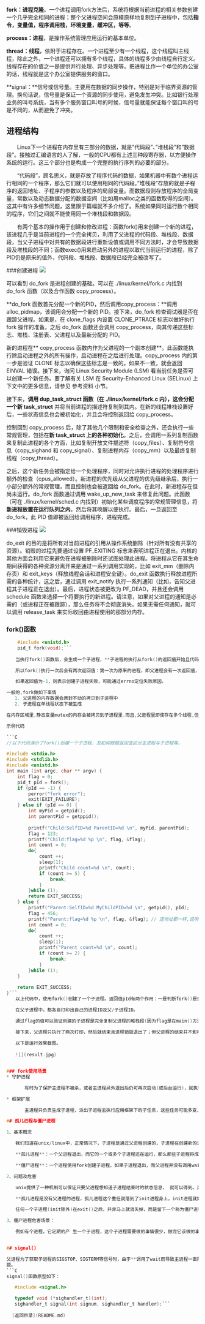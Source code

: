 **fork：进程克隆**。一个进程调用fork方法后，系统将根据当前进程的相关参数创建一个几乎完全相同的进程；整个父进程空间会原模原样地复制到子进程中，包括**指令，变量值，程序调用栈，环境变量，缓冲区，等等**。

**process：进程**，是操作系统管理应用运行的基本单位。

**thread：线程**，依附于进程存在。一个进程至少有一个线程，这个线程叫主线程，除此之外，一个进程还可以拥有多个线程，具体的线程多少由线程自行定义。线程存在的价值之一是提供并行处理、异步处理等。把进程比作一个单位的办公室的话，线程就是这个办公室提供服务的窗口。

**signal：**信号或信号量。主要用在数据的同步操作，特别是对于临界资源的管理。换句话说，信号量是保证一个资源的同步使用，避免发生冲突。比如银行处理业务的叫号系统，当有多个服务窗口叫号的时候，信号量就能保证每个窗口叫的号是不同的，从而避免了冲突。
## 进程结构
　　Linux下一个进程在内存里有三部分的数据，就是”代码段”、”堆栈段”和”数据段”。接触过汇编语言的人了解，一般的CPU都有上述三种段寄存器，以方便操作系统的运行。这三个部分也是构成一个完整的执行序列的必要的部分。

　　“代码段”，顾名思义，就是存放了程序代码的数据，如果机器中有数个进程运行相同的一个程序，那么它们就可以使用相同的代码段。”堆栈段”存放的就是子程序的返回地址、子程序的参数以及程序的局部变量。而数据段则存放程序的全局变量，常数以及动态数据分配的数据空间（比如用malloc之类的函数取得的空间）。这其中有许多细节问题，这里限于篇幅就不多介绍了。系统如果同时运行数个相同的程序，它们之间就不能使用同一个堆栈段和数据段。

　　有两个基本的操作用于创建和修改进程：函数fork()用来创建一个新的进程，该进程几乎是当前进程的一个完全拷贝，利用了父进程的代码段、堆栈段、数据段，当父子进程中对共有的数据段进行重新设值或调用不同方法时，才会导致数据段及堆栈段的不同；函数exec()用来启动另外的进程以取代当前运行的进程，除了PID仍是原来的值外，代码段、堆栈段、数据段已经完全被改写了。 　　

###创建进程
![](figure1.gif)

可以看到 do_fork 是进程创建的基础。可以在 ./linux/kernel/fork.c 内找到 do_fork 函数（以及合作函数 copy_process）。

**do_fork 函数首先分配一个新的PID，然后调用copy_process：**调用 alloc_pidmap，该调用会分配一个新的 PID。接下来，do_fork 检查调试器是否在跟踪父进程。如果是，在 clone_flags 内设置 CLONE_PTRACE 标志以做好执行 fork 操作的准备。之后 do_fork 函数还会调用 copy_process，向其传递这些标志、堆栈、注册表、父进程以及最新分配的 PID。

新的进程在** copy_process 函数内作为父进程的一个副本创建**。此函数能执行除启动进程之外的所有操作，启动进程在之后进行处理。copy_process 内的第一步是验证 CLONE 标志以确保这些标志是一致的。如果不一致，就会返回 EINVAL 错误。接下来，询问 Linux Security Module (LSM) 看当前任务是否可以创建一个新任务。要了解有关 LSM 在 Security-Enhanced Linux (SELinux) 上下文中的更多信息，请参见 参考资料 小节。

接下来，**调用 dup_task_struct 函数（在 ./linux/kernel/fork.c 内），这会分配一个新 task_struct** 并将当前进程的描述符复制到其内。在新的线程堆栈设置好后，一些状态信息也会被初始化，并且会将控制返回给 copy_process。

控制回到 copy_process 后，除了其他几个限制和安全检查之外，还会执行一些常规管理，包括在**新 task_struct 上的各种初始化**。之后，会调用一系列复制函数来复制此进程的各个方面，比如复制开放文件描述符（copy_files）、复制符号信息（copy_sighand 和 copy_signal）、复制进程内存（copy_mm）以及最终复制线程（copy_thread）。

之后，这个新任务会被指定给一个处理程序，同时对允许执行进程的处理程序进行额外的检查（cpus_allowed）。新进程的优先级从父进程的优先级继承后，执行一小部分额外的常规管理，而且控制也会被返回给 do_fork。在此时，新进程存在但尚未运行。do_fork 函数通过调用 wake_up_new_task 来修复此问题。此函数（可在 ./linux/kernel/sched.c 内找到）初始化某些调度程序的常规管理信息，将**新进程放置在运行队列之内**，然后将其唤醒以便执行。最后，一旦返回至 do_fork，此 PID 值即被返回给调用程序，进程完成。

###销毁进程
![](figure2.gif)

do_exit 的目的是将所有对当前进程的引用从操作系统删除（针对所有没有共享的资源）。销毁的过程先要通过设置 PF_EXITING 标志来表明进程正在退出。内核的其他方面会利用它来避免在进程被删除时还试图处理此进程。将进程从它在其生命期间获得的各种资源分离开来是通过一系列调用实现的，比如 exit_mm（删除内存页）和 exit_keys（释放线程会话和进程安全键）。do_exit 函数执行释放进程所需的各种统计，这之后，通过调用 exit_notify 执行一系列通知（比如，告知父进程其子进程正在退出）。最后，进程状态被更改为 PF_DEAD，并且还会调用 schedule 函数来选择一个将要执行的新进程。请注意，如果对父进程的通知是必需的（或进程正在被跟踪），那么任务将不会彻底消失。如果无需任何通知，就可以调用 release_task 来实际收回由进程使用的那部分内存。

### fork()函数

```C
    #include <unistd.h>
    pid_t fork(void);```
    
　　当执行fork()函数后，会生成一个子进程，**子进程的执行从fork()的返回值开始且代码继续往下执行。**

　　所以fork()执行一次后会有两次返回值：第一次为原来的进程，即父进程会有一次返回值，表示新生成的子进程的进程ID；第二次为子进程的起始执行，返回值为0。

　　如果返回值为-1，则表示创建子进程失败，可能通过errno定位失败原因。

一般的,fork做如下事情
   1. 父进程的内存数据会原封不动的拷贝到子进程中
   2. 子进程在单线程状态下被生成

在内存区域里,静态变量mutex的内存会被拷贝到子进程里.而且,父进程里即使存在多个线程,但它们也不会被继承到子进程里. fork的这两个特征就是造成死锁的原因.

示例代码

```C
//以下代码演示了fork()创建一个子进程，及如何根据返回值区分主进程与子进程等。

#include <stdio.h>
#include <stdlib.h>
#include <unistd.h>
int main (int argc, char ** argv) {
    int flag = 0;
    pid_t pId = fork();
    if (pId == -1) {
        perror("fork error");
        exit(EXIT_FAILURE);
    } else if (pId == 0) {
        int myPid = getpid();
        int parentPid = getppid();
        
        printf("Child:SelfID=%d ParentID=%d \n", myPid, parentPid);
        flag = 123;
        printf("Child:flag=%d %p \n", flag, &flag);
        int count = 0;
        do{
            count ++;
            sleep(1);
            printf("Child count=%d \n", count);
            if (count >= 5) {
                break;
            }
        }while (1);
        return EXIT_SUCCESS;
    } else {
        printf("Parent:SelfID=%d MyChildPID=%d \n", getpid(), pId);
        flag = 456;
        printf("Parent:flag=%d %p \n", flag, &flag); // 连地址都一样,说明是真的完全拷贝,但值已经是不同的了..
        int count = 0;
        do{
            count ++;
            sleep(1);
            printf("Parent count=%d \n", count);
            if (count >= 2) {
                break;
            }
        }while (1);
    }
    
    return EXIT_SUCCESS;
}```
　　以上代码中，使用fork()创建了一个子进程。返回值pId有两个作用：一是判断fork()是否正常执行；二是判断fork()正常执行后如何区分父子进程。

　　在父子进程中，都各自打印出自己的进程ID及父/子进程ID。

　　通过flag的值可以验证创建的子进程是完全复制父进程的堆栈段(因为flag是在main()方法内声明的)的，两个进程都输出了flag=0的信息。接下来进程可以各自对flag再次更新值，做到了互不干扰。但从打印的int指针地址来看，指针地址值都是一样的，再次印证了子进程是对父进程的完全复制。

　　接下来，父进程只执行了两次打印，然后就结束且进程销毁退出了；但父进程的结束并不影响子进程的运行，子进程一直打印到数字5才正常退出。所以验证了fork()出来的进程是各自独立的，完全按照自己的代码逻辑运行直至执行完毕。
　　
　　以下是运行效果截图。
　　
　　![](result.jpg)


### fork使用场景
* 守护进程

　　　　有时为了保护主进程不被杀，或者主进程异外退出后仍可再次启动(或后台运行)，就执行fork()让子进程监控主进程的运行状态，根据监听保护主进程的运行。好多应用会用进程间的相对独立性再做点黑产的事..嗻嗻..就不说了。

* 框架扩展

　　　　主进程只负责生成子进程，派出子进程去执行应用框架下的子任务，这些任务可能多变、可能更新频繁，但配合fork()及exec()函数，一切都是so easy..还保证了主进程的稳定，避免频繁更新程序。 　　

## 孤儿进程与僵尸进程

1、基本概念

　　我们知道在unix/linux中，正常情况下，子进程是通过父进程创建的，子进程在创建新的进程。子进程的结束和父进程的运行是一个异步过程,即父进程永远无法预测子进程 到底什么时候结束。 当一个 进程完成它的工作终止之后，它的父进程需要调用wait()或者waitpid()系统调用取得子进程的终止状态。**父一直阻塞**

　　**孤儿进程**：一个父进程退出，而它的一个或多个子进程还在运行，那么那些子进程将成为孤儿进程。孤儿进程将被init进程(进程号为1)所收养，并由init进程对它们完成状态收集工作。=======》父亲早死成孤儿

　　**僵尸进程**：一个进程使用fork创建子进程，如果子进程退出，而父进程并没有调用wait或waitpid获取子进程的状态信息，那么子进程的进程描述符仍然保存在系统中。这种进程称之为僵死进程。========》父亲未死只是不负责任

2、问题及危害

　　unix提供了一种机制可以保证只要父进程想知道子进程结束时的状态信息， 就可以得到。这种机制就是: 在每个进程退出的时候,内核释放该进程所有的资源,包括打开的文件,占用的内存等。 但是仍然为其保留一定的信息(包括进程号the process ID,退出状态the termination status of the process,运行时间the amount of CPU time taken by the process等)。**直到父进程通过wait / waitpid来取时才释放。 但这样就导致了问题，如果进程不调用wait / waitpid的话， 那么保留的那段信息就不会释放，其进程号就会一直被占用，**但是系统所能使用的进程号是有限的，如果大量的产生僵死进程，将因为没有可用的进程号而导致系统不能产生新的进程. 此即为僵尸进程的危害，应当避免。

　　**孤儿进程是没有父进程的进程，孤儿进程这个重任就落到了init进程身上，init进程就好像是一个民政局，**专门负责处理孤儿进程的善后工作。每当出现一个孤儿进程的时候，内核就把孤 儿进程的父进程设置为init，而init进程会循环地wait()它的已经退出的子进程。这样，当一个孤儿进程凄凉地结束了其生命周期的时候，init进程就会代表党和政府出面处理它的一切善后工作。因此孤儿进程并不会有什么危害。

　　任何一个子进程(init除外)在exit()之后，并非马上就消失掉，而是留下一个称为僵尸进程(Zombie)的数据结构，等待父进程处理。这是每个 子进程在结束时都要经过的阶段。如果子进程在exit()之后，父进程没有来得及处理，这时用ps命令就能看到子进程的状态是“Z”。如果父进程能及时 处理，可能用ps命令就来不及看到子进程的僵尸状态，但这并不等于子进程不经过僵尸状态。  如果父进程在子进程结束之前退出，则子进程将由init接管。init将会以父进程的身份对僵尸状态的子进程进行处理。

3、僵尸进程危害场景：

　　例如有个进程，它定期的产 生一个子进程，这个子进程需要做的事情很少，做完它该做的事情之后就退出了，因此这个子进程的生命周期很短，但是，父进程只管生成新的子进程，至于子进程 退出之后的事情，则一概不闻不问，这样，系统运行上一段时间之后，系统中就会存在很多的僵死进程，倘若用ps命令查看的话，就会看到很多状态为Z的进程。 严格地来说，僵死进程并不是问题的根源，罪魁祸首是产生出大量僵死进程的那个父进程。因此，当我们寻求如何消灭系统中大量的僵死进程时，答案就是把产生大 量僵死进程的那个元凶枪毙掉（也就是通过kill发送SIGTERM或者SIGKILL信号啦）。枪毙了元凶进程之后，它产生的僵死进程就变成了孤儿进 程，这些孤儿进程会被init进程接管，init进程会wait()这些孤儿进程，释放它们占用的系统进程表中的资源，这样，这些已经僵死的孤儿进程 就能瞑目而去了。


## signal()　　

父进程为了获取子进程的SIGSTOP、SIGTERM等信号时，由于**调用了wait而导致主进程一直阻塞**。在实际的开发中，主进程在等待子进程状态变化时还会有其它的事情要去执行，所以需要一种异步回调机制，让主进程可以在执行其它任务的时候，又可以监听到子进程的进程状态变化时及时处理。====》signal()函数就可以解决以上的问
题。
```C
signal()函数原型如下：

   #include <signal.h>

   typedef void (*sighandler_t)(int);
   sighandler_t signal(int signum, sighandler_t handler);```
  
  [返回目录](README.md)